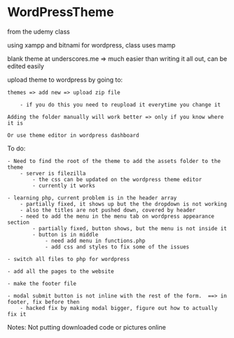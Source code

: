 # WordPressTheme

from the udemy class

using xampp and bitnami for wordpress, class uses mamp

blank theme at underscores.me
	 => much easier than writing it all out, can be edited easily

upload theme to wordpress by going to:

	themes => add new => upload zip file
	
		- if you do this you need to reupload it everytime you change it
		
	Adding the folder manually will work better => only if you know where it is
	
	Or use theme editor in wordpress dashboard

To do: 

	- Need to find the root of the theme to add the assets folder to the theme 
		- server is filezilla
			- the css can be updated on the wordpress theme editor
			- currently it works
	
	- learning php, current problem is in the header array 
		- partially fixed, it shows up but the the dropdown is not working
		- also the titles are not pushed down, covered by header
		- need to add the menu in the menu tab on wordpress appearance section
			- partially fixed, button shows, but the menu is not inside it
			- button is in middle
				- need add menu in functions.php
				- add css and styles to fix some of the issues

	- switch all files to php for wordpress
	
	- add all the pages to the website
	
	- make the footer file
	
	- modal submit button is not inline with the rest of the form.  ==> in footer, fix before then
		- hacked fix by making modal bigger, figure out how to actually fix it
		

Notes:
Not putting downloaded code or pictures online
